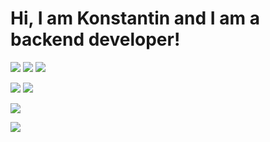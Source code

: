 # Hi, I am Konstantin and I am a backend developer!

![](https://img.shields.io/badge/Java-ED8B00?style=for-the-badge&logo=openjdk&logoColor=white)
![](https://img.shields.io/badge/Kotlin-0095D5?&style=for-the-badge&logo=kotlin&logoColor=white)
![](https://img.shields.io/badge/Spring-6DB33F?style=for-the-badge&logo=spring&logoColor=white)

![](https://img.shields.io/badge/swagger-85EA2D?style=for-the-badge&logo=swagger&logoColor=000000)
![](https://img.shields.io/badge/postman-FF6C37?style=for-the-badge&logo=postman&logoColor=000000)

![](https://img.shields.io/badge/PostgreSQL-316192?style=for-the-badge&logo=postgresql&logoColor=white)

[![](https://www.codewars.com/users/Unstantin/badges/large)](https://www.codewars.com/users/Unstantin)
